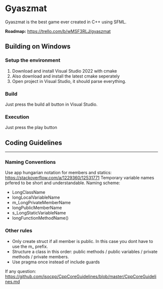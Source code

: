 # Gyaszmat
Gyaszmat is the best game ever created in C++ using SFML.


**Roadmap:** https://trello.com/b/wMSF3RLJ/gyaszmat

## Building on Windows

### Setup the environment
1. Download and install Visual Studio 2022 with cmake
2. Also download and install the latest cmake seperately
3. Open project in Visual Studio, it should parse everything.

### Build
Just press the build all button in Visual Studio.

### Execution
Just press the play button

## Coding Guidelines
-----------------------------

### Naming Conventions
Use app hungarian notation for members and statics: https://stackoverflow.com/a/1229360/12531771
Temporary variable names prfered to be short and understandable.
Naming scheme:
 - LongClassName
 - longLocalVariableName
 - m_LongPrivateMemberName
 - longPublicMemberName
 - s_LongStaticVariableName
 - longFunctionMethodName()

### Other rules
- Only create struct if all member is public. In this case you dont have to use the m_ prefix.
- Structure a class in this order: public methods / public variables / private methods / private members.
- Use pragma once instead of include guards

If any question: https://github.com/isocpp/CppCoreGuidelines/blob/master/CppCoreGuidelines.md

